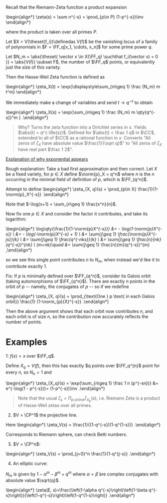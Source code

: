 Recall that the Riemann-Zeta function a product expansion


\begin{align*}
\zeta(s) = \sum n^{-s} = \prod_{p\in P} (1-p^{-s})\inv
\end{align*}

where the product is taken over all primes $P$.

Let $X = V(\theset{f_i})\definedas V(f)$ be the vanishing locus of a family of polynomials in $F = \FF_q[x_1, \cdots, x_n]$ for some prime power $q$.

Let $N_m = \abs{\theset{ \vector x \in X(\FF_q) \suchthat f_i(\vector x) = 0 }} = \abs{V(f)} \subset F$, the number of $\FF_q$ points, or equivalently just the size of this variety.

Then the Hasse-Weil Zeta function is defined as


\begin{align*}
\zeta_X(t) = \exp{\displaystyle\sum_{m\geq 1} \frac {N_m} m  t^m}
\end{align*}

We immediately make a change of variables and send $t\to q^{-s}$ to obtain

\begin{align*}
\zeta_X(s) = \exp{\sum_{m\geq 1} \frac {N_m} m \qty{q^{-s}}^m }
.\end{align*}

> Why? Turns the zeta function into a Dirichlet series in $s$.
> Yields $\abs{t} = q^{-\Re(s)}$.
> Defined for $\abs{t} < \frac 1 q$ in $\CC$, extended to all of $\CC$ as a rational function in $x$.
> Converts "All zeros of $\zeta_X$ have absolute value $\frac{1}{\sqrt q}$" to "All zeros of $\zeta_X$ have real part $\frac 1 2$".

[Explanation of why exponential appears](https://mathoverflow.net/questions/325186/motivation-for-zeta-function-of-an-algebraic-variety)

Rough explanation: Take a bad first approximation and then correct.
Let $X$ be a fixed variety, for $p\in X$ define $\norm{p}_X = q^n$ where $n$ is the $n$ occurring in the minimal field of definition of $p$, which is $\FF_{q^n}$. 

Attempt to define
\begin{align*}
\zeta_{X, q}(s) = \prod_{p\in X} \frac{1}{1-\norm{p}_X^{-s}}
.\end{align*}

Note that $-\log(x+1) = \sum_{n\geq 1} \frac{x^n}{n}$.

Now fix one $p\in X$ and consider the factor it contributes, and take its logarithm:

\begin{align*}
\log\qty{\frac{1}{1-\norm{p}_X^{-s}}} 
&= - \log(1-\norm{p}_X^{-s}) \\
&=  - \log(-\norm{p}_X^{-s} + 1) \\
&= \sum_{j\geq 1} \frac{\norm{p}_X^{-js}}{k} \\
&= \sum_{j\geq 1} \frac{q^{-nks}}{k} \\
&= \sum_{j\geq 1} \frac{n}{nk}(q^{-s})^{nk} \\
(m=nk)\quad &= \sum_{j\geq 1} \frac{n}{m}(q^{-s})^{m}
,\end{align*}

so we see this single point contributes $n$ to $N_m$, when instead we'd like it to contribute exactly 1.

Fix:
If $p$ is minimally defined over $\FF_{q^n}$, consider its Galois orbit (taking automorphisms of $\FF_{q^n}$).
There are exactly $n$ points in the orbit of $p$ -- namely, the conjugates of $p$ -- so if we redefine

\begin{align*}
\zeta_{X, q}(s) = \prod_{\text{One } p \text{ in each Galois orbit}} \frac{1} {1-\norm_{p}{X}^{-s}}
.\end{align*}

Then the above argument shows that each orbit now contributes $n$, and each orbit is of size $n$, so the contribution now accurately reflects the number of points.

# Examples

1: $f(x) = x$ over $\FF_q$.

Define $X_q = V(f)$, then this has exactly $q  points over $\FF_q^{n}$ point for every $n$, so $N_n = 1$ and

\begin{align*}
\zeta_{X_q}(s) = \exp{\sum_{n\geq 1} \frac 1 n  (p^{-sn})} &= e^{-\log(1 - p^{-s})}= (1-p^{-s})\inv
.\end{align*}

> Note that the usual $\zeta_s = \prod_{p\text{ prime}} \zeta_{X_p}(s)$, i.e. Riemann Zeta is a product of Hasse-Weil zetas over all primes.

2. $V = \CP^1$ the projective line.

Here 
\begin{align*}
\zeta_V(s) = \frac{1}{(1-q^{-s})(1-q^{1-s})}
.\end{align*}

Corresponds to Riemann sphere, can check Betti numbers.

3. $V = \CP^n$:

\begin{align*}
\zeta_V(s) = \prod_{j=0}^n \frac{1}{1-q^{j-s}}
.\end{align*}

4. An elliptic curve:

$N_m$ is given by $1 - \alpha^m - \beta^m + q^m$ where $\alpha = \bar\beta$ are complex conjugates with absolute value $\sqrt{q}$.

\begin{align*}
\zeta(E, s)=\frac{\left(1-\alpha q^{-s}\right)\left(1-\beta q^{-s}\right)}{\left(1-q^{-s}\right)\left(1-q^{1-s}\right)}
.\end{align*}

